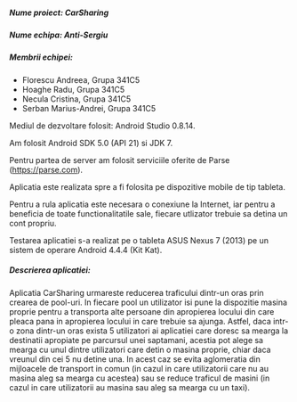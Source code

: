 ##### Nume proiect: CarSharing

##### Nume echipa: Anti-Sergiu

##### Membrii echipei: 
  - Florescu Andreea, Grupa 341C5
  - Hoaghe Radu, Grupa 341C5
  - Necula Cristina, Grupa 341C5
  - Serban Marius-Andrei, Grupa 341C5
 
Mediul de dezvoltare folosit: Android Studio 0.8.14.

Am folosit Android SDK 5.0 (API 21) si JDK 7.

Pentru partea de server am folosit serviciile oferite de Parse (https://parse.com).

Aplicatia este realizata spre a fi folosita pe dispozitive mobile de tip tableta.

Pentru a rula aplicatia este necesara o conexiune la Internet, iar pentru a beneficia de toate functionalitatile
sale, fiecare utlizator trebuie sa detina un cont propriu.

Testarea aplicatiei s-a realizat pe o tableta ASUS Nexus 7 (2013) pe un sistem de operare Android 4.4.4 (Kit Kat).

##### Descrierea aplicatiei:

Aplicatia CarSharing urmareste reducerea traficului dintr-un oras prin crearea de pool-uri. 
In fiecare pool un utilizator isi pune la dispozitie masina proprie pentru a transporta alte persoane din apropierea
locului din care pleaca pana in apropierea locului in care trebuie sa ajunga. Astfel, daca intr-o zona dintr-un oras
exista 5 utilizatori ai aplicatiei care doresc sa mearga la destinatii apropiate pe parcursul unei saptamani, acestia pot
alege sa mearga cu unul dintre utilizatori care detin o masina proprie, chiar daca vreunul din cei 5 nu detine una. In acest
caz se evita aglomeratia din mijloacele de transport in comun (in cazul in care utilizatorii care nu au masina aleg sa mearga
cu acestea) sau se reduce traficul de masini (in cazul in care utilizatorii au masina sau aleg sa mearga cu un taxi).
